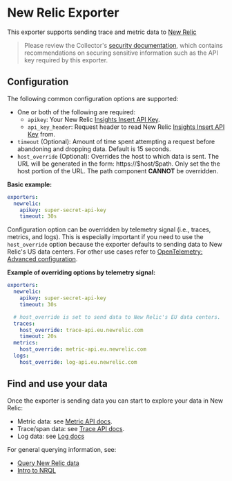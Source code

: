 # New Relic Exporter

This exporter supports sending trace and metric data to [New Relic](https://newrelic.com/)

> Please review the Collector's [security
> documentation](https://github.com/open-telemetry/opentelemetry-collector/blob/main/docs/security.md),
> which contains recommendations on securing sensitive information such as the
> API key required by this exporter.

## Configuration

The following common configuration options are supported:

* One or both of the following are required:
  * `apikey`: Your New Relic [Insights Insert API Key](https://docs.newrelic.com/docs/insights/insights-data-sources/custom-data/send-custom-events-event-api#register).
  * `api_key_header`: Request header to read New Relic [Insights Insert API Key](https://docs.newrelic.com/docs/insights/insights-data-sources/custom-data/send-custom-events-event-api#register) from.
* `timeout` (Optional): Amount of time spent attempting a request before abandoning and dropping data. Default is 15 seconds.
* `host_override` (Optional): Overrides the host to which data is sent. The URL will be generated in the form:
  https://\$host/\$path. Only set the the host portion of the URL. The path component **CANNOT** be overridden.

**Basic example:**
```yaml
exporters:
  newrelic:
    apikey: super-secret-api-key
    timeout: 30s
```

Configuration option can be overridden by telemetry signal (i.e., traces,
metrics, and logs). This is especially important if you need to use the
`host_override` option because the exporter defaults to sending data to New
Relic's US data centers. For other use cases refer to
[OpenTelemetry: Advanced configuration](https://docs.newrelic.com/docs/integrations/open-source-telemetry-integrations/opentelemetry/opentelemetry-advanced-configuration#h2-change-endpoints).

**Example of overriding options by telemetry signal:**
```yaml
exporters:
  newrelic:
    apikey: super-secret-api-key
    timeout: 30s

  # host_override is set to send data to New Relic's EU data centers.
  traces:
    host_override: trace-api.eu.newrelic.com
    timeout: 20s
  metrics:
    host_override: metric-api.eu.newrelic.com
  logs:
    host_override: log-api.eu.newrelic.com
```

## Find and use your data

Once the exporter is sending data you can start to explore your data in New Relic:

- Metric data: see [Metric API docs](https://docs.newrelic.com/docs/data-ingest-apis/get-data-new-relic/metric-api/introduction-metric-api#find-data).
- Trace/span data: see [Trace API docs](https://docs.newrelic.com/docs/understand-dependencies/distributed-tracing/trace-api/introduction-trace-api#view-data).
- Log data: see [Log docs](https://docs.newrelic.com/docs/logs/log-management/ui-data/explore-your-data-log-analytics)

For general querying information, see:

- [Query New Relic data](https://docs.newrelic.com/docs/using-new-relic/data/understand-data/query-new-relic-data)
- [Intro to NRQL](https://docs.newrelic.com/docs/query-data/nrql-new-relic-query-language/getting-started/nrql-syntax-clauses-functions)
